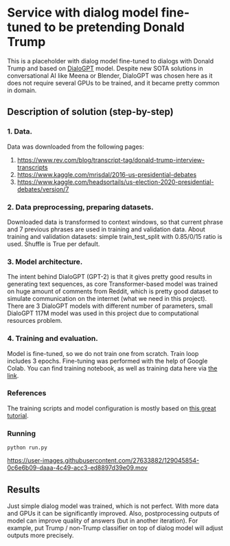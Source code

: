 # Service with dialog model fine-tuned to be pretending Donald Trump

This is a placeholder with dialog model fine-tuned to dialogs with Donald Trump and based on 
[DialoGPT](https://github.com/microsoft/DialoGPT) model.
Despite new SOTA solutions in conversational AI like Meena or Blender, DialoGPT was chosen here as 
it does not require several GPUs to be trained, and it became pretty common in domain.

## Description of solution (step-by-step)

### 1. Data.
Data was downloaded from the following pages:
1. https://www.rev.com/blog/transcript-tag/donald-trump-interview-transcripts
2. https://www.kaggle.com/mrisdal/2016-us-presidential-debates
3. https://www.kaggle.com/headsortails/us-election-2020-presidential-debates/version/7
### 2. Data preprocessing, preparing datasets.
Downloaded data is transformed to context windows, so that current phrase and 7 previous phrases 
are used in training and validation data. About training and validation datasets: 
simple train_test_split with 0.85/0/15 ratio is used. Shuffle is True per default.
### 3. Model architecture.
The intent behind DialoGPT (GPT-2) is that it gives pretty good results in generating 
text sequences, as core Transformer-based model was trained on huge amount of comments from Reddit, 
which is pretty good dataset to simulate communication on the internet 
(what we need in this project). 
There are 3 DialoGPT models with different number of parameters, 
small DialoGPT 117M model was used in this project due to computational resources problem.
### 4. Training and evaluation.
Model is fine-tuned, so we do not train one from scratch. Train loop includes 3 epochs.
Fine-tuning was performed with the help of Google Colab. You can find training notebook, 
as well as training data here via [the link](https://drive.google.com/drive/folders/1YU2igVUUQ0FTJcfo8iMG1yM51AYab4kW?usp=sharing).

### References
The training scripts and model configuration is mostly based on 
[this great tutorial](https://nathancooper.io/i-am-a-nerd/chatbot/deep-learning/gpt2/2020/05/12/chatbot-part-1.html).


### Running
```
python run.py
```


https://user-images.githubusercontent.com/27633882/129045854-0c6e6b09-daaa-4c49-acc3-ed8897d39e09.mov



## Results
Just simple dialog model was trained, which is not perfect. 
With more data and GPUs it can be significantly improved. Also, 
postprocessing outputs of model can improve quality of answers (but in another iteration). 
For example, put Trump / non-Trump classifier on top of dialog model will adjust outputs more precisely.
